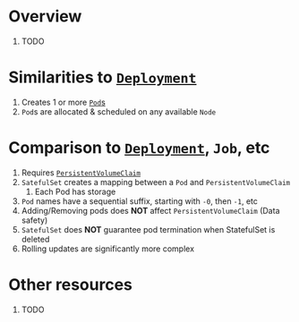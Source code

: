 # Overview
1. TODO


# Similarities to [`Deployment`](./k8s.deploy.md)
1. Creates 1 or more [`Pod`s](./k8s.pod.md)
1. `Pod`s are allocated & scheduled on any available `Node`


# Comparison to [`Deployment`](./k8s.deploy.md), `Job`, etc
1. Requires [`PersistentVolumeClaim`](./k8s.volumes.md)
1. `SatefulSet` creates a mapping between a `Pod` and `PersistentVolumeClaim`
    1. Each Pod has storage
1. `Pod` names have a sequential suffix, starting with `-0`, then `-1`, etc
1. Adding/Removing pods does **NOT** affect `PersistentVolumeClaim` (Data safety)
1. `SatefulSet` does **NOT** guarantee pod termination when StatefulSet is deleted
1. Rolling updates are significantly more complex


# Other resources
1. TODO
